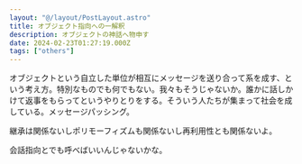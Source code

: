 ```yaml
---
layout: "@/layout/PostLayout.astro"
title: オブジェクト指向への一解釈
description: オブジェクトの神話へ物申す
date: 2024-02-23T01:27:19.000Z
tags: ["others"]
---
```


オブジェクトという自立した単位が相互にメッセージを送り合って系を成す、という考え方。特別なものでも何でもない。我々もそうじゃないか。誰かに話しかけて返事をもらってというやりとりをする。そういう人たちが集まって社会を成している。メッセージパッシング。

継承は関係ないしポリモーフィズムも関係ないし再利用性とも関係ないよ。

会話指向とでも呼べばいいんじゃないかな。

